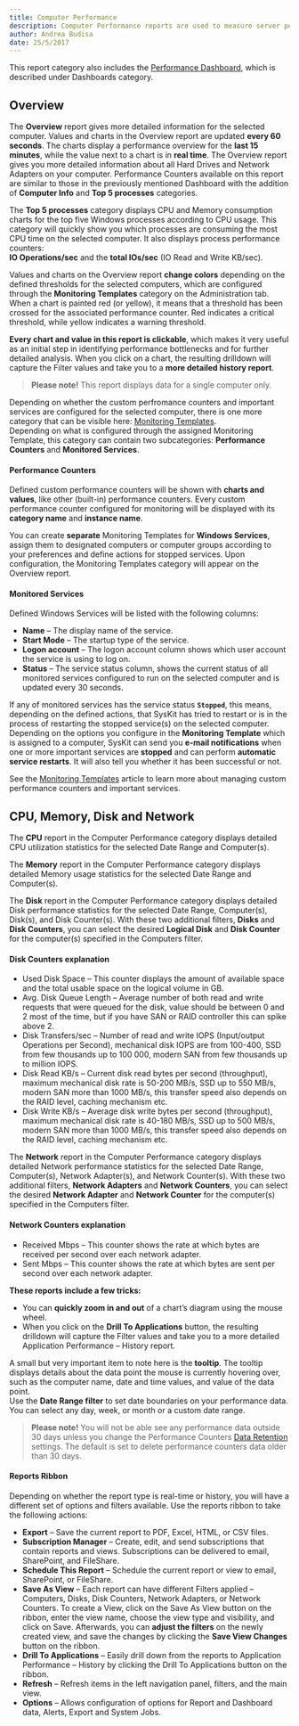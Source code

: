 ```yaml
---
title: Computer Performance
description: Computer Performance reports are used to measure server performance such as CPU, Memory usage, Disk and Network performance.
author: Andrea Budisa
date: 25/5/2017
---
```

This report category also includes the [Performance Dashboard](#internal/get-to-know-syskit-monitor/dashboards/performance-dashboard), which is described under Dashboards category.

## Overview

The __Overview__ report gives more detailed information for the selected computer. Values and charts in the Overview report are updated __every 60 seconds__.
The charts display a performance overview for the __last 15 minutes__, while the value next to a chart is in __real time__. The Overview report gives you more detailed information about all Hard Drives and Network Adapters on your computer. Performance Counters available on this report are similar to those in the previously mentioned Dashboard with the addition of __Computer Info__ and __Top 5 processes__ categories.

The __Top 5 processes__ category displays CPU and Memory consumption charts for the top five Windows processes according to CPU usage. This category will quickly show you which processes are consuming the most CPU time on the selected computer. It also displays process performance counters:  
__IO Operations/sec__ and the __total IOs/sec__ (IO Read and Write KB/sec).

Values and charts on the Overview report __change colors__ depending on the defined thresholds for the selected computers, which are configured through the __Monitoring Templates__ category on the Administration tab. When a chart is painted red (or yellow), it means that a threshold has been crossed for the associated performance counter. Red indicates a critical threshold, while yellow indicates a warning threshold.

__Every chart and value in this report is clickable__, which makes it very useful as an initial step in identifying performance bottlenecks and for further detailed analysis. When you click on a chart, the resulting drilldown will capture the Filter values and take you to a __more detailed history report__.

> __Please note!__ This report displays data for a single computer only.
 
Depending on whether the custom perfromance counters and important services are configured for the selected computer, there is one more category that can be visible here: [Monitoring Templates](#internal/).  
Depending on what is configured through the assigned Monitoring Template, this category can contain two subcategories: __Performance Counters__ and __Monitored Services__.

#### Performance Counters

Defined custom performance counters will be shown with __charts and values__, like other (built-in) performance counters. Every custom performance counter configured for monitoring will be displayed with its __category name__ and __instance name__.

You can create __separate__ Monitoring Templates for __Windows Services__, assign them to designated computers or computer groups according to your preferences and define actions for stopped services. Upon configuration, the Monitoring Templates category will appear on the Overview report.

#### Monitored Services

Defined Windows Services will be listed with the following columns:

+ __Name__ – The display name of the service.
+ __Start Mode__ – The startup type of the service.
+ __Logon account__ – The logon account column shows which user account the service is using to log on.
+ __Status__ – The service status column, shows the current status of all monitored services configured to run on the selected computer and is updated every 30 seconds.

If any of monitored services has the service status __`Stopped`__, this means, depending on the defined actions, that SysKit has tried to restart or is in the process of restarting the stopped service(s) on the selected computer. Depending on the options you configure in the __Monitoring Template__ which is assigned to a computer, SysKit can send you __e-mail notifications__ when one or more important services are __stopped__ and can perform __automatic service restarts__. It will also tell you whether it has been successful or not.

See the [Monitoring Templates](#internal/) article to learn more about managing custom performance counters and important services.

## CPU, Memory, Disk and Network

The __CPU__ report in the Computer Performance category displays detailed CPU utilization statistics for the selected Date Range and Computer(s).

The __Memory__ report in the Computer Performance category displays detailed Memory usage statistics for the selected Date Range and Computer(s).

The __Disk__ report in the Computer Performance category displays detailed Disk performance statistics for the selected Date Range, Computer(s), Disk(s), and Disk Counter(s). With these two additional filters, __Disks__ and __Disk Counters__, you can select the desired __Logical Disk__ and __Disk Counter__ for the computer(s) specified in the Computers filter.

#### Disk Counters explanation

+ Used Disk Space – This counter displays the amount of available space and the total usable space on the logical volume in GB.
+ Avg. Disk Queue Length – Average number of both read and write requests that were queued for the disk, value should be between 0 and 2 most of the time, but if you have SAN or RAID controller this can spike above 2.
+ Disk Transfers/sec – Number of read and write IOPS (Input/output Operations per Second), mechanical disk IOPS are from 100-400, SSD from few thousands up to 100 000, modern SAN from few thousands up to million IOPS.
+ Disk Read KB/s – Current disk read bytes per second (throughput), maximum mechanical disk rate is 50-200 MB/s, SSD up to 550 MB/s, modern SAN more than 1000 MB/s, this transfer speed also depends on the RAID level, caching mechanism etc.
+ Disk Write KB/s – Average disk write bytes per second (throughput), maximum mechanical disk rate is 40-180 MB/s, SSD up to 500 MB/s, modern SAN more than 1000 MB/s, this transfer speed also depends on the RAID level, caching mechanism etc.

The __Network__ report in the Computer Performance category displays detailed Network performance statistics for the selected Date Range, Computer(s), Network Adapter(s), and Network Counter(s). With these  two additional filters, __Network Adapters__ and __Network Counters__, you can select the desired __Network Adapter__ and __Network Counter__ for the computer(s) specified in the Computers filter.

#### Network Counters explanation

+ Received Mbps – This counter shows the rate at which bytes are received per second over each network adapter.
+ Sent Mbps – This counter shows the rate at which bytes are sent per second over each network adapter.

__These reports include a few tricks:__

+ You can __quickly zoom in and out__ of a chart’s diagram using the mouse wheel.
+ When you click on the __Drill To Applications__ button, the resulting drilldown will capture the Filter values and take you to a more detailed Application Performance – History report.

A small but very important item to note here is the __tooltip__. The tooltip displays details about the data point the mouse is currently hovering over, such as the computer name, date and time values, and value of the data point.  
Use the __Date Range filter__ to set date boundaries on your performance data. You can select any day, week, or month or a custom date range.

> __Please note!__ You will not be able see any performance data outside 30 days unless you change the Performance Counters [Data Retention](#internal/) settings. The default is set to delete performance counters data older than 30 days.

#### Reports Ribbon

Depending on whether the report type is real-time or history, you will have a different set of options and filters available. Use the reports ribbon to take the following actions:

+ __Export__ – Save the current report to PDF, Excel, HTML, or CSV files.
+ __Subscription Manager__ – Create, edit, and send subscriptions that contain reports and views. Subscriptions can be delivered to email, SharePoint, and FileShare. 
+ __Schedule This Report__ – Schedule the current report or view to email, SharePoint, or FileShare.
+ __Save As View__ – Each report can have different Filters applied – Computers, Disks, Disk Counters, Network Adapters, or Network Counters. To create a View, click on the Save As View button on the ribbon, enter the view name, choose the view type and visibility, and click on Save. Afterwards, you can __adjust the filters__ on the newly created view, and save the changes by clicking the __Save View Changes__ button on the ribbon.
+ __Drill To Applications__ – Easily drill down from the reports to Application Performance – History by clicking the Drill To Applications button on the ribbon.
+ __Refresh__ – Refresh items in the left navigation panel, filters, and the main view.
+ __Options__ – Allows configuration of options for Report and Dashboard data, Alerts, Export and System Jobs.